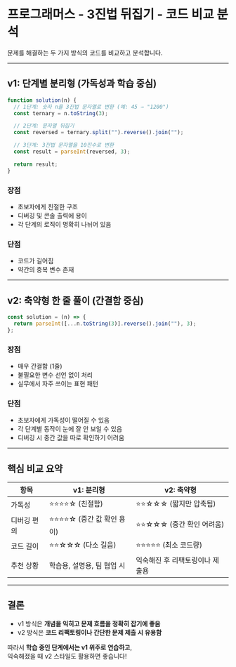 # 프로그래머스 - 3진법 뒤집기 - 코드 비교 분석

문제를 해결하는 두 가지 방식의 코드를 비교하고 분석합니다.

---

## v1: 단계별 분리형 (가독성과 학습 중심)

```js
function solution(n) {
  // 1단계: 숫자 n을 3진법 문자열로 변환 (예: 45 → "1200")
  const ternary = n.toString(3);

  // 2단계: 문자열 뒤집기
  const reversed = ternary.split("").reverse().join("");

  // 3단계: 3진법 문자열을 10진수로 변환
  const result = parseInt(reversed, 3);

  return result;
}
```

### 장점

- 초보자에게 친절한 구조
- 디버깅 및 콘솔 출력에 용이
- 각 단계의 로직이 명확히 나뉘어 있음

### 단점

- 코드가 길어짐
- 약간의 중복 변수 존재

---

## v2: 축약형 한 줄 풀이 (간결함 중심)

```js
const solution = (n) => {
  return parseInt([...n.toString(3)].reverse().join(""), 3);
};
```

### 장점

- 매우 간결함 (1줄)
- 불필요한 변수 선언 없이 처리
- 실무에서 자주 쓰이는 표현 패턴

### 단점

- 초보자에게 가독성이 떨어질 수 있음
- 각 단계별 동작이 눈에 잘 안 보일 수 있음
- 디버깅 시 중간 값을 따로 확인하기 어려움

---

## 핵심 비교 요약

| 항목        | v1: 분리형                    | v2: 축약형                      |
| ----------- | ----------------------------- | ------------------------------- |
| 가독성      | ⭐⭐⭐⭐☆ (친절함)            | ⭐⭐☆☆☆ (짧지만 압축됨)         |
| 디버깅 편의 | ⭐⭐⭐⭐☆ (중간 값 확인 용이) | ⭐⭐☆☆☆ (중간 확인 어려움)      |
| 코드 길이   | ⭐⭐☆☆☆ (다소 길음)           | ⭐⭐⭐⭐⭐ (최소 코드량)        |
| 추천 상황   | 학습용, 설명용, 팀 협업 시    | 익숙해진 후 리팩토링이나 제출용 |

---

## 결론

- v1 방식은 **개념을 익히고 문제 흐름을 정확히 잡기에 좋음**
- v2 방식은 **코드 리팩토링이나 간단한 문제 제출 시 유용함**

따라서 **학습 중인 단계에서는 v1 위주로 연습하고**,  
익숙해졌을 때 v2 스타일도 활용하면 좋습니다!
